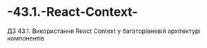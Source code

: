 # -43.1.-React-Context-
ДЗ 43.1. Використання React Context у багаторівневій архітектурі компонентів
